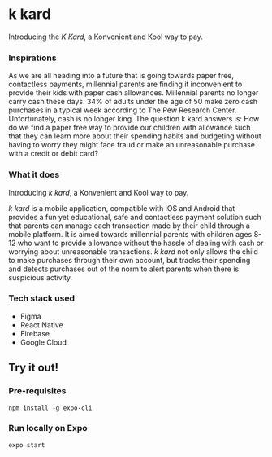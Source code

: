 # k kard
Introducing the *K Kard*, a Konvenient and Kool way to pay. 

### Inspirations
As we are all heading into a future that is going towards paper free, contactless payments, millennial parents are finding it inconvenient to provide their kids with paper cash allowances. Millennial parents no longer carry cash these days. 34% of adults under the age of 50 make zero cash purchases in a typical week according to The Pew Research Center. Unfortunately, cash is no longer king. The question k kard answers is: How do we find a paper free way to provide our children with allowance such that they can learn more about their spending habits and budgeting without having to worry they might face fraud or make an unreasonable purchase with a credit or debit card?

### What it does
Introducing *k kard*, a Konvenient and Kool way to pay.

*k kard* is a mobile application, compatible with iOS and Android that provides a fun yet educational, safe and contactless payment solution such that parents can manage each transaction made by their child through a mobile platform. It is aimed towards millennial parents with children ages 8-12 who want to provide allowance without the hassle of dealing with cash or worrying about unreasonable transactions. *k kard* not only allows the child to make purchases through their own account, but tracks their spending and detects purchases out of the norm to alert parents when there is suspicious activity.

### Tech stack used
- Figma 
- React Native
- Firebase
- Google Cloud

## Try it out!

### Pre-requisites

    npm install -g expo-cli
  
### Run locally on Expo

    expo start
